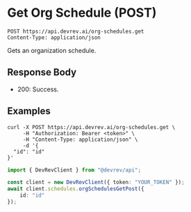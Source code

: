 # Get Org Schedule (POST)

```http
POST https://api.devrev.ai/org-schedules.get
Content-Type: application/json
```

Gets an organization schedule.



## Response Body

- 200: Success.

## Examples

```shell
curl -X POST https://api.devrev.ai/org-schedules.get \
     -H "Authorization: Bearer <token>" \
     -H "Content-Type: application/json" \
     -d '{
  "id": "id"
}'
```

```typescript
import { DevRevClient } from "@devrev/api";

const client = new DevRevClient({ token: "YOUR_TOKEN" });
await client.schedules.orgSchedulesGetPost({
    id: "id"
});

```